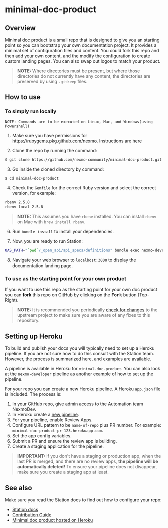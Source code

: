 # minimal-doc-product

## Overview

Minimal doc product is a small repo that is designed to give you an starting point so you can bootstrap your own documentation project. It provides a minimal set of configuration files and content. You could fork this repo and then add your own content, and the modify the configuration to create custom landing pages. You can also swap out logos to match your product.

> **NOTE:** Where directories must be present, but where those directories do not currently have any content, the directories are preserved by using `.gitkeep` files.

## How to use

### To simply run locally

`NOTE: Commands are to be executed on Linux, Mac, and Windows(using Powershell)`

1. Make sure you have permissions for https://rubygems.pkg.github.com/nexmo. Instructions are [here](https://docs.github.com/en/packages/using-github-packages-with-your-projects-ecosystem/configuring-rubygems-for-use-with-github-packages)

2. Clone the repo by running the command:

```sh
$ git clone https://github.com/nexmo-community/minimal-doc-product.git
```

3. Go inside the cloned directory by command:

```sh
$ cd minimal-doc-product
```

4. Check the `Gemfile` for the correct Ruby version and select the correct version, for example:

``` sh
rbenv 2.5.8
rbenv local 2.5.8
```

> **NOTE:** This assumes you have `rbenv` installed. You can install `rbenv` on Mac with `brew install rbenv`.

6. Run `bundle install` to install your dependencies.

7. Now, you are ready to run Station:

``` sh
OAS_PATH="`pwd`/_open_api/api_specs/definitions" bundle exec nexmo-developer --docs=`pwd`
```

8. Navigate your web browser to `localhost:3000` to display the documentation landing page.

### To use as the starting point for your own product

If you want to use this repo as the starting point for your own doc product you can **fork** this repo on GitHub by clicking on the <kbd><b>Fork</b></kbd></a> button (Top-Right).

> **NOTE:** It is recommended you periodically [check for changes](https://rick.cogley.info/post/update-your-forked-repository-directly-on-github/) to the upstream project to make sure you are aware of any fixes to this repository. 

## Setting up Heroku

To build and publish your docs you will typically need to set up a Heroku pipeline. If you are not sure how to do this consult with the Station team. However, the process is summarized here, and examples are available.

A pipeline is available in Heroku for `minimal-doc-product`. You can also look at the `nexmo-developer` pipeline as another example of how to set up the pipeline.

For your repo you can create a new Heroku pipeline. A Heroku `app.json` file is included. The process is:

1. In your GitHub repo, give admin access to the Automation team NexmoDev.
2. In Heroku create a [new pipeline](https://devcenter.heroku.com/articles/pipelines).
3. For your pipeline, enable Review Apps.
4. Configure URL pattern to be `name-of-repo` plus PR number. For example: `minimal-doc-product-pr-123.herokuapp.com`.
5. Set the app config variables.
6. Submit a PR and ensure the review app is building.
7. Create a staging application for the pipeline.

> **IMPORTANT:** If you don't have a staging or production app, when the last PR is merged, and there are no review apps, **the pipeline will be automatically deleted!** To ensure your pipeline does not disappear, make sure you create a staging app at least.

## See also

Make sure you read the Station docs to find out how to configure your repo:

* [Station docs](https://github.com/Nexmo/station/blob/master/docs/index.md)
* [Contribution Guide](https://developer.nexmo.com/contribute/overview)
* [Minimal doc product hosted on Heroku](https://minimal-doc-product.herokuapp.com/)
